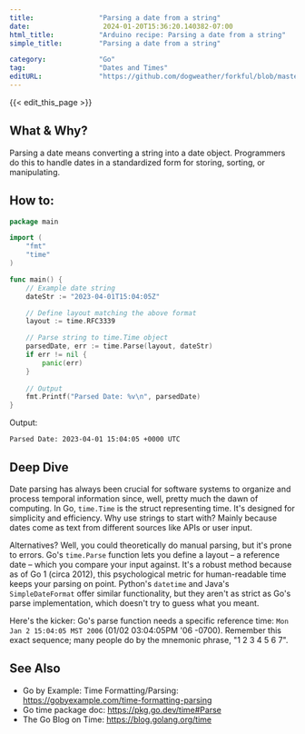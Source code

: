 ```yaml
---
title:                "Parsing a date from a string"
date:                  2024-01-20T15:36:20.140382-07:00
html_title:           "Arduino recipe: Parsing a date from a string"
simple_title:         "Parsing a date from a string"

category:             "Go"
tag:                  "Dates and Times"
editURL:              "https://github.com/dogweather/forkful/blob/master/content/en/go/parsing-a-date-from-a-string.md"
---
```


{{< edit_this_page >}}

## What & Why?
Parsing a date means converting a string into a date object. Programmers do this to handle dates in a standardized form for storing, sorting, or manipulating.

## How to:
```Go
package main

import (
	"fmt"
	"time"
)

func main() {
	// Example date string
	dateStr := "2023-04-01T15:04:05Z"

	// Define layout matching the above format
	layout := time.RFC3339

	// Parse string to time.Time object
	parsedDate, err := time.Parse(layout, dateStr)
	if err != nil {
		panic(err)
	}
	
	// Output
	fmt.Printf("Parsed Date: %v\n", parsedDate)
}
```
Output:
```
Parsed Date: 2023-04-01 15:04:05 +0000 UTC
```

## Deep Dive
Date parsing has always been crucial for software systems to organize and process temporal information since, well, pretty much the dawn of computing. In Go, `time.Time` is the struct representing time. It's designed for simplicity and efficiency. Why use strings to start with? Mainly because dates come as text from different sources like APIs or user input. 

Alternatives? Well, you could theoretically do manual parsing, but it's prone to errors. Go's `time.Parse` function lets you define a layout – a reference date – which you compare your input against. It's a robust method because as of Go 1 (circa 2012), this psychological metric for human-readable time keeps your parsing on point. Python's `datetime` and Java's `SimpleDateFormat` offer similar functionality, but they aren't as strict as Go's parse implementation, which doesn't try to guess what you meant.

Here's the kicker: Go's parse function needs a specific reference time: `Mon Jan 2 15:04:05 MST 2006` (01/02 03:04:05PM '06 -0700). Remember this exact sequence; many people do by the mnemonic phrase, "1 2 3 4 5 6 7".

## See Also
- Go by Example: Time Formatting/Parsing: https://gobyexample.com/time-formatting-parsing
- Go time package doc: https://pkg.go.dev/time#Parse
- The Go Blog on Time: https://blog.golang.org/time
